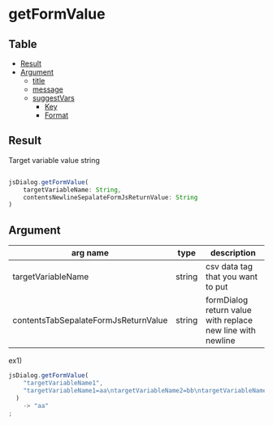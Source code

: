 # getFormValue

Table
-----------------
* [Result](#result)
* [Argument](#argument)
  * [title](#title)
  * [message](#message)
  * [suggestVars](#suggestVars)
    * [Key](#key)
    * [Format](#format)


## Result

Target variable value string


```js.js

jsDialog.getFormValue(
	targetVariableName: String,
	contentsNewlineSepalateFormJsReturnValue: String
)

```

## Argument

| arg name | type | description                                                |
| -------- | -------- |------------------------------------------------------------|
| targetVariableName | string | csv data tag that you want to put                          |
| contentsTabSepalateFormJsReturnValue | string | formDialog return value with replace new line with newline |


ex1) 

```js.js
jsDialog.getFormValue(
	"targetVariableName1",
	"targetVariableName1=aa\ntargetVariableName2=bb\ntargetVariableName3=cc",
  )
	-> "aa"
;
```

